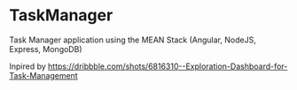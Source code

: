 # TaskManager

Task Manager application using the MEAN Stack (Angular, NodeJS, Express, MongoDB)

Inpired by https://dribbble.com/shots/6816310--Exploration-Dashboard-for-Task-Management
